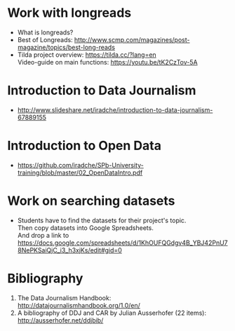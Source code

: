 # Work with longreads   
* What is longreads?
* Best of Longreads: http://www.scmp.com/magazines/post-magazine/topics/best-long-reads
* Tilda project overview: https://tilda.cc/?lang=en    
Video-guide on main functions: https://youtu.be/tK2CzTov-5A
   

# Introduction to Data Journalism     
* http://www.slideshare.net/iradche/introduction-to-data-journalism-67889155

# Introduction to Open Data    
* https://github.com/iradche/SPb-University-training/blob/master/02_OpenDataIntro.pdf


# Work on searching datasets     
* Students have to find the datasets for their project's topic.     
Then copy datasets into Google Spreadsheets.   
And drop a link to https://docs.google.com/spreadsheets/d/1KhOUFQGdgv4B_YBJ42PnU78NePKSaiQjC_i3_h3xjKs/edit#gid=0        

# Bibliography

1. The Data Journalism Handbook: http://datajournalismhandbook.org/1.0/en/    
2. A bibliography of DDJ and CAR by Julian Ausserhofer (22 items): http://ausserhofer.net/ddjbib/
